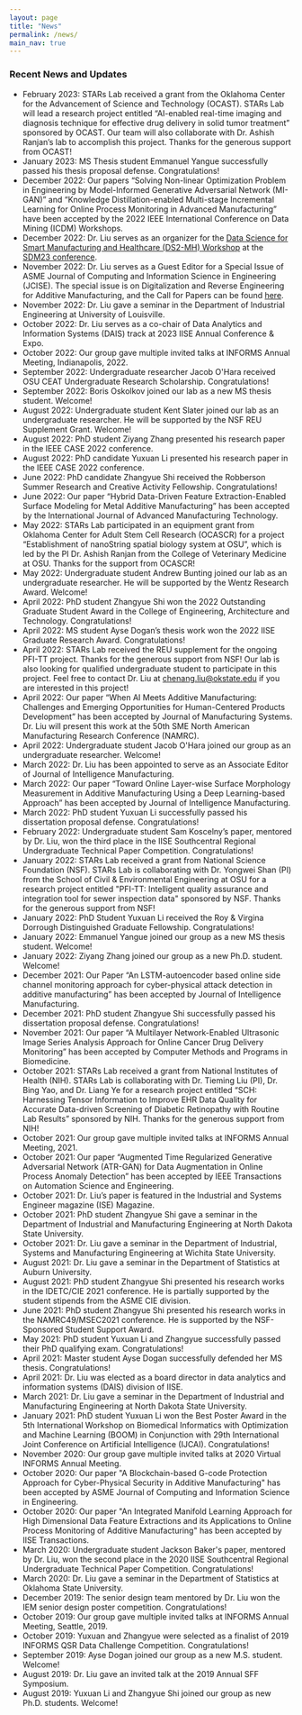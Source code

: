 ```yaml
---
layout: page
title: "News"
permalink: /news/
main_nav: true
---
```


### Recent News and Updates

* February 2023: STARs Lab received a grant from the Oklahoma Center for the Advancement of Science and Technology (OCAST). STARs Lab will lead a research project entitled “AI-enabled real-time imaging and diagnosis technique for effective drug delivery in solid tumor treatment” sponsored by OCAST. Our team will also collaborate with Dr. Ashish Ranjan’s lab to accomplish this project. Thanks for the generous support from OCAST! 
* January 2023: MS Thesis student Emmanuel Yangue successfully passed his thesis proposal defense. Congratulations!
* December 2022: Our papers “Solving Non-linear Optimization Problem in Engineering by Model-Informed Generative Adversarial Network (MI-GAN)” and “Knowledge Distillation-enabled Multi-stage Incremental Learning for Online Process Monitoring in Advanced Manufacturing” have been accepted by the 2022 IEEE International Conference on Data Mining (ICDM) Workshops. 
* December 2022: Dr. Liu serves as an organizer for the [Data Science for Smart Manufacturing and Healthcare (DS2-MH) Workshop]( https://sdm23wsmh.github.io/) at the [SDM23 conference](https://www.siam.org/conferences/cm/conference/sdm23). 
* November 2022: Dr. Liu serves as a Guest Editor for a Special Issue of ASME Journal of Computing and Information Science in Engineering (JCISE). The special issue is on Digitalization and Reverse Engineering for Additive Manufacturing, and the Call for Papers can be found [here](https://www.asme.org/getmedia/3651c562-8b4d-49ce-b0d9-05cf9bba1401/jcise-si-digitalization-and-reverse-engineerin_final.pdf).  
* November 2022: Dr. Liu gave a seminar in the Department of Industrial Engineering at University of Louisville.
* October 2022: Dr. Liu serves as a co-chair of Data Analytics and Information Systems (DAIS) track at 2023 IISE Annual Conference & Expo.  
* October 2022: Our group gave multiple invited talks at INFORMS Annual Meeting, Indianapolis, 2022.  
* September 2022: Undergraduate researcher Jacob O'Hara received OSU CEAT Undergraduate Research Scholarship. Congratulations! 
* September 2022: Boris Oskolkov joined our lab as a new MS thesis student. Welcome!
* August 2022: Undergraduate student Kent Slater joined our lab as an undergraduate researcher. He will be supported by the NSF REU Supplement Grant. Welcome! 
* August 2022: PhD student Ziyang Zhang presented his research paper in the IEEE CASE 2022 conference.
* August 2022: PhD candidate Yuxuan Li presented his research paper in the IEEE CASE 2022 conference.
* June 2022: PhD candidate Zhangyue Shi received the Robberson Summer Research and Creative Activity Fellowship. Congratulations! 
* June 2022: Our paper “Hybrid Data-Driven Feature Extraction-Enabled Surface Modeling for Metal Additive Manufacturing” has been accepted by the International Journal of Advanced Manufacturing Technology. 
* May 2022: STARs Lab participated in an equipment grant from Oklahoma Center for Adult Stem Cell Research (OCASCR) for a project “Establishment of nanoString spatial biology system at OSU”, which is led by the PI Dr. Ashish Ranjan from the College of Veterinary Medicine at OSU. Thanks for the support from OCASCR! 
* May 2022: Undergraduate student Andrew Bunting joined our lab as an undergraduate researcher. He will be supported by the Wentz Research Award. Welcome!
* April 2022: PhD student Zhangyue Shi won the 2022 Outstanding Graduate Student Award in the College of Engineering, Architecture and Technology. Congratulations! 
* April 2022: MS student Ayse Dogan’s thesis work won the 2022 IISE Graduate Research Award. Congratulations! 
* April 2022: STARs Lab received the REU supplement for the ongoing PFI-TT project. Thanks for the generous support from NSF! Our lab is also looking for qualified undergraduate student to participate in this project. Feel free to contact Dr. Liu at chenang.liu@okstate.edu if you are interested in this project!  
* April 2022: Our paper “When AI Meets Additive Manufacturing: Challenges and Emerging Opportunities for Human-Centered Products Development” has been accepted by Journal of Manufacturing Systems. Dr. Liu will present this work at the 50th SME North American Manufacturing Research Conference (NAMRC). 
* April 2022: Undergraduate student Jacob O'Hara joined our group as an undergraduate researcher. Welcome! 
* March 2022: Dr. Liu has been appointed to serve as an Associate Editor of Journal of Intelligence Manufacturing. 
* March 2022: Our paper “Toward Online Layer-wise Surface Morphology Measurement in Additive Manufacturing Using a Deep Learning-based Approach” has been accepted by Journal of Intelligence Manufacturing.
* March 2022: PhD student Yuxuan Li successfully passed his dissertation proposal defense. Congratulations! 
* February 2022: Undergraduate student Sam Koscelny’s paper, mentored by Dr. Liu, won the third place in the IISE Southcentral Regional Undergraduate Technical Paper Competition. Congratulations!
* January 2022: STARs Lab received a grant from National Science Foundation (NSF). STARs Lab is collaborating with Dr. Yongwei Shan (PI) from the School of Civil & Environmental Engineering at OSU for a research project entitled "PFI-TT: Intelligent quality assurance and integration tool for sewer inspection data" sponsored by NSF. Thanks for the generous support from NSF! 
* January 2022: PhD Student Yuxuan Li received the Roy & Virgina Dorrough Distinguished Graduate Fellowship. Congratulations! 
* January 2022: Emmanuel Yangue joined our group as a new MS thesis student. Welcome!
* January 2022: Ziyang Zhang joined our group as a new Ph.D. student. Welcome!
* December 2021: Our Paper “An LSTM-autoencoder based online side channel monitoring approach for cyber-physical attack detection in additive manufacturing” has been accepted by Journal of Intelligence Manufacturing. 
* December 2021: PhD student Zhangyue Shi successfully passed his dissertation proposal defense. Congratulations! 
* November 2021: Our paper “A Multilayer Network-Enabled Ultrasonic Image Series Analysis Approach for Online Cancer Drug Delivery Monitoring” has been accepted by Computer Methods and Programs in Biomedicine. 
* October 2021: STARs Lab received a grant from National Institutes of Health (NIH). STARs Lab is collaborating with Dr. Tieming Liu (PI), Dr. Bing Yao, and Dr. Liang Ye for a research project entitled “SCH: Harnessing Tensor Information to Improve EHR Data Quality for Accurate Data-driven Screening of Diabetic Retinopathy with Routine Lab Results” sponsored by NIH. Thanks for the generous support from NIH! 
* October 2021: Our group gave multiple invited talks at INFORMS Annual Meeting, 2021.  
* October 2021: Our paper “Augmented Time Regularized Generative Adversarial Network (ATR-GAN) for Data Augmentation in Online Process Anomaly Detection” has been accepted by IEEE Transactions on Automation Science and Engineering. 
* October 2021: Dr. Liu’s paper is featured in the Industrial and Systems Engineer magazine (ISE) Magazine.
* October 2021: PhD student Zhangyue Shi gave a seminar in the Department of Industrial and Manufacturing Engineering at North Dakota State University. 
* October 2021: Dr. Liu gave a seminar in the Department of Industrial, Systems and Manufacturing Engineering at Wichita State University.
* August 2021: Dr. Liu gave a seminar in the Department of Statistics at Auburn University.
* August 2021: PhD student Zhangyue Shi presented his research works in the IDETC/CIE 2021 conference. He is partially supported by the student stipends from the ASME CIE division. 
* June 2021: PhD student Zhangyue Shi presented his research works in the NAMRC49/MSEC2021 conference. He is supported by the NSF-Sponsored Student Support Award. 
* May 2021: PhD student Yuxuan Li and Zhangyue successfully passed their PhD qualifying exam. Congratulations! 
* April 2021: Master student Ayse Dogan successfully defended her MS thesis. Congratulations! 
* April 2021: Dr. Liu was elected as a board director in data analytics and information systems (DAIS) division of IISE. 
* March 2021: Dr. Liu gave a seminar in the Department of Industrial and Manufacturing Engineering at North Dakota State University. 
* January 2021: PhD student Yuxuan Li won the Best Poster Award in the 5th International Workshop on Biomedical Informatics with Optimization and Machine Learning (BOOM) in Conjunction with 29th International Joint Conference on Artificial Intelligence (IJCAI). Congratulations! 
* November 2020: Our group gave multiple invited talks at 2020 Virtual INFORMS Annual Meeting. 
* October 2020: Our paper "A Blockchain-based G-code Protection Approach for Cyber-Physical Security in Additive Manufacturing" has been accepted by ASME Journal of Computing and Information Science in Engineering. 
* October 2020: Our paper "An Integrated Manifold Learning Approach for High Dimensional Data Feature Extractions and its Applications to Online Process Monitoring of Additive Manufacturing" has been accepted by IISE Transactions. 
* March 2020: Undergraduate student Jackson Baker's paper, mentored by Dr. Liu, won the second place in the 2020 IISE Southcentral Regional Undergraduate Technical Paper Competition. Congratulations! 
* March 2020: Dr. Liu gave a seminar in the Department of Statistics at Oklahoma State University. 
* December 2019: The senior design team mentored by Dr. Liu won the IEM senior design poster competition. Congratulations! 
* October 2019: Our group gave multiple invited talks at INFORMS Annual Meeting, Seattle, 2019.  
* October 2019: Yuxuan and Zhangyue were selected as a finalist of 2019 INFORMS QSR Data Challenge Competition. Congratulations! 
* September 2019: Ayse Dogan joined our group as a new M.S. student. Welcome! 
* August 2019: Dr. Liu gave an invited talk at the 2019 Annual SFF Symposium. 
* August 2019: Yuxuan Li and Zhangyue Shi joined our group as new Ph.D. students. Welcome! 

